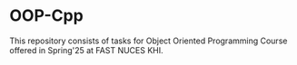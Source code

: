 # OOP-Cpp

This repository consists of tasks for Object Oriented Programming Course offered in Spring'25 at FAST NUCES KHI. 

